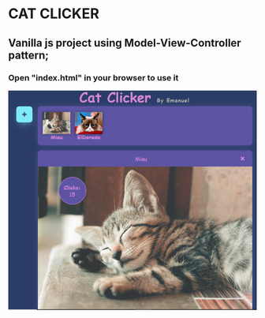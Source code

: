 # CAT CLICKER

## Vanilla js project using Model-View-Controller pattern;

### Open "index.html" in your browser to use it

![App Screenshot](/assets/cat-clicker.png)
